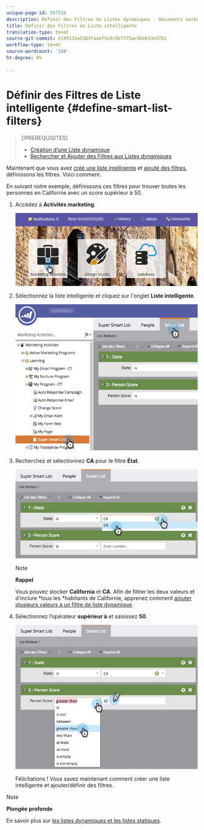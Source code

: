 ```yaml
---
unique-page-id: 557316
description: Définir des Filtres de Listes dynamiques - Documents marketing - Documentation du produit
title: Définir des Filtres de Liste intelligente
translation-type: tm+mt
source-git-commit: e149133a5383faaef5e9c9b7775ae36e633ed7b1
workflow-type: tm+mt
source-wordcount: '158'
ht-degree: 0%

---
```



# Définir des Filtres de Liste intelligente {#define-smart-list-filters}

>[!PREREQUISITES]
>
>* [Création d’une Liste dynamique](create-a-smart-list.md)
>* [Rechercher et Ajouter des Filtres aux Listes dynamiques](find-and-add-filters-to-a-smart-list.md)

>



Maintenant que vous avez [créé une liste intelligente](create-a-smart-list.md) et [ajouté des filtres](find-and-add-filters-to-a-smart-list.md), définissons les filtres. Voici comment.

En suivant notre exemple, définissons ces filtres pour trouver toutes les personnes en Californie avec un score supérieur à 50.

1. Accédez à **Activités marketing**.

   ![](assets/login-marketing-activities-1.png)

1. Sélectionnez la liste intelligente et cliquez sur l&#39;onglet **Liste intelligente**.

   ![](assets/smarlist-choosefilters.png)

1. Recherchez et sélectionnez **CA** pour le filtre **État**.

   ![](assets/smartlistdefinefilters.png)

   >[!NOTE]
   >
   >**Rappel**
   >
   >
   >Vous pouvez stocker **California** et **CA**. Afin de filtrer les deux valeurs et d’inclure *tous les *habitants de Californie, apprenez comment [ajouter plusieurs valeurs à un filtre de liste dynamique](../../../../product-docs/core-marketo-concepts/smart-lists-and-static-lists/using-smart-lists/add-multiple-values-to-a-smart-list-filter.md).

1. Sélectionnez l’opérateur **supérieur à** et saisissez **50**.

   ![](assets/smartlistfilter-personscore.png)

   Félicitations ! Vous savez maintenant comment créer une liste intelligente et ajouter/définir des filtres.

>[!NOTE]
>
>**Plongée profonde**
>
>En savoir plus sur [les listes dynamiques et les listes statiques](http://docs.marketo.com/display/docs/smart+lists+and+static+lists).


